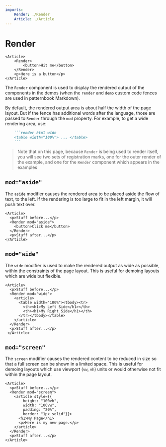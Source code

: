 ```yaml
---
imports:
    Render: ./Render
    Article: ./Article
---
```


Render
====

```render jsx
<Article>
    <Render>
        <button>Hit me</button>
    </Render>
    <p>Here is a button</p>
</Article>
```

The `Render` component is used to display the rendered output
of the components in the demos (when the `render` and `demo`
custom code fences are used in patternbook Markdown).

By default, the rendered output area is about half the width
of the page layout.  But if the fence has additional words after
the language, those are passed to `Render` through the `mod`
property. For example, to get a wide rendering area, use:

```markdown
    ```render html wide
    <table width="100%"> ... </table>
    ```
```

> Note that on this page, because `Render` is being used to render
> itself, you will see two sets of registration marks, one for the
> outer render of the example, and one for the `Render` component
> which appears in the examples

`mod="aside"`
----

The `aside` modifier causes the rendered area to be placed aside the
flow of text, to the left.  If the rendering is too large to fit
in the left margin, it will push text over.

```demo jsx
<Article>
  <p>Stuff before...</p>
  <Render mod="aside">
    <button>Click me</button>
  </Render>
  <p>Stuff after...</p>
</Article>
```

`mod="wide"`
----

The `wide` modifier is used to make the rendered output as wide
as possible, within the constraints of the page layout.
This is useful for demoing layouts which are wide but flexible.

```demo jsx wide
<Article>
  <p>Stuff before...</p>
  <Render mod="wide">
    <article>
      <table width="100%"><tbody><tr>
        <th><h1>My Left Side</h1></th>
        <th><h1>My Right Side</h1></th>
      </tr></tbody></table>
    </article>
  </Render>
  <p>Stuff after...</p>
 </Article>
```

`mod="screen"`
----

The `screen` modifier causes the rendered content to be reduced
in size so that a full screen can be shown in a limited space.
This is useful for demoing layouts which use viewport (`vw`, `vh`)
units or would otherwise not fit within the page layout.

```demo jsx
<Article>
  <p>Stuff before...</p>
  <Render mod="screen">
    <article style={{
        height: "100vh",
        width: "100vw",
        padding: "20%",
        border: "1px solid"}}>
      <h1>My Page</h1>
      <p>Here is my new page.</p>
    </article>
  </Render>
  <p>Stuff after...</p>
</Article>
```
